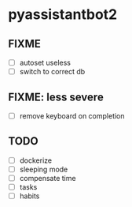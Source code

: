 # pyassistantbot2

## FIXME
- [ ] autoset useless
- [ ] switch to correct db

## FIXME: less severe
- [ ] remove keyboard on completion


## TODO
- [ ] dockerize
- [ ] sleeping mode
- [ ] compensate time
- [ ] tasks
- [ ] habits
